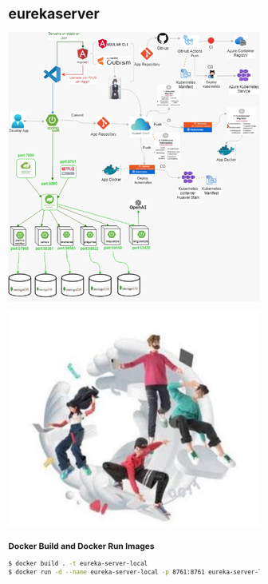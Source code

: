 # eurekaserver



![Alt text](https://github.com/51NG-L-R1D-D/eurekaserver/blob/master/src/main/resources/fotocreador/diagrama.jpeg)

![Alt text](https://github.com/51NG-L-R1D-D/eurekaserver/blob/master/src/main/resources/fotocreador/foto.jpeg)





### Docker Build and Docker Run Images
```bash
$ docker build . -t eureka-server-local
$ docker run -d --name eureka-server-local -p 8761:8761 eureka-server-local
```
